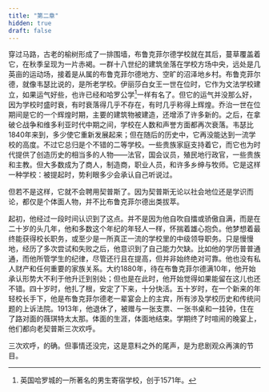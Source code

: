 ```yaml
---
title: "第二章"
hidden: true
draft: false
---
```


穿过马路，古老的榆树形成了一排围墙，布鲁克菲尔德学校就在其后，蔓草覆盖着它，在秋季呈现为一片赤褐。一群十八世纪的建筑坐落在学校方场中央，远处是几英亩的运动场，接着是从属的布鲁克菲尔德地方、空旷的沼泽地乡村。布鲁克菲尔德，就像韦瑟比说的，是所老学校。伊丽莎白女王一世在位时，它作为文法学校建立，如果运气好些，也许已经和哈罗公学[^1]一样有名了。但它的运气并没那么好，因为学校时盛时衰，有时衰落得几乎不存在，有时几乎称得上辉煌。乔治一世在位期间是它的一个辉煌时期，主要的建筑物被建造，还增添了许多新的。之后，在拿破仑战争和维多利亚时代中期之间，学校在人数和声誉方面都再次衰落。韦瑟比1840年来到，多少使它重新发展起来；但在随后的历史中，它再没能达到一流学校的高度。不过它总归是个不错的二等学校。一些贵族家庭支持着它，而它也为时代提供了创造历史的相当多的人物——法官，国会议员，殖民地行政官，一些贵族和主教。但大多数成为了商人，制造商，职业人员，和许多乡绅与牧师。它是这样一种学校：被提起时，势利眼多少会承认自己听说过。

但若不是这样，它就不会聘用契普斯了。因为契普斯无论以社会地位还是学识而论，都仅是个体面人物，并不比布鲁克菲尔德出类拔萃。

起初，他经过一段时间认识到了这点。并不是因为他自吹自擂或骄傲自满，而是在二十岁的头几年，他和多数这个年纪的年轻人一样，怀揣着雄心抱负。他梦想着最终能获得校长职务，或至少是一所真正一流的学校里的中级领导职务。只是慢慢地，经历了多次尝试和失败之后，他意识到了自己能力欠缺。比如他的学历普普通通，而他所管学生的纪律，尽管还行且在提高，但并非始终绝对可靠。他也没有私人财产和任何重要的家族关系。大约1880年，待在布鲁克菲尔德满10年，他开始承认形势大不利于他升迁到别处；但也是在此时，他开始觉得如果能留在这儿也还不错。四十岁时，他扎了根，安定了下来，十分快活。五十岁时，在一个新来的年轻校长手下，他是布鲁克菲尔德老一辈宴会上的主宾，所有涉及学校历史和传统问题的上诉法院。1913年，他退休了，被赠与一张支票、一张书桌和一挂钟，住在了路对面的薇琪特太太那。体面的生涯，体面地结束。学期终了时喧闹的晚宴上，他们都向老契普斯三次欢呼。 

三次欢呼，的确。但事情还没完，这是意料之外的尾声，是为悲剧观众再演的节目。

[^1]: 英国哈罗城的一所著名的男生寄宿学校，创于1571年。
